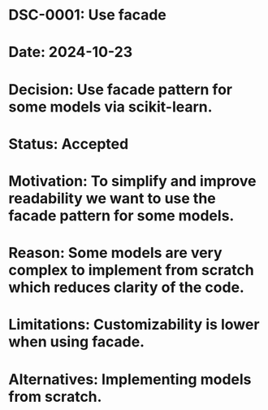# DSC-0001: Use facade
# Date: 2024-10-23
# Decision: Use facade pattern for some models via scikit-learn.
# Status: Accepted
# Motivation: To simplify and improve readability we want to use the facade pattern for some models.
# Reason: Some models are very complex to implement from scratch which reduces clarity of the code.
# Limitations: Customizability is lower when using facade.
# Alternatives: Implementing models from scratch.